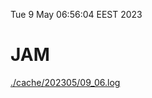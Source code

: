 Tue  9 May 06:56:04 EEST 2023
# JAM
<a href='./cache/202305/09_06.log'>./cache/202305/09_06.log</a>
